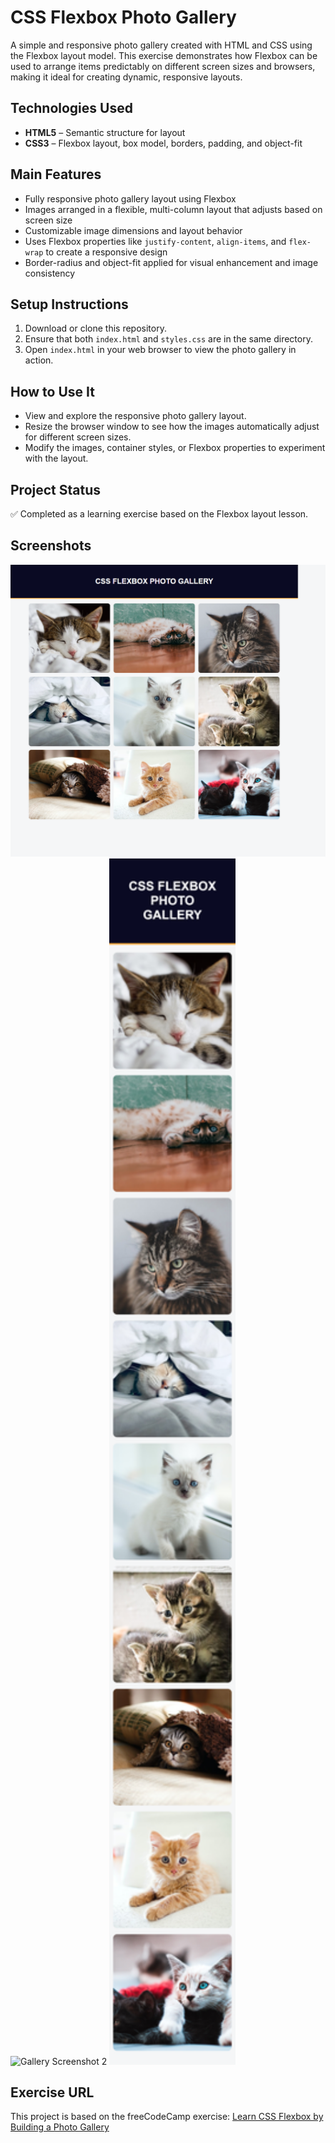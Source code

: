 # CSS Flexbox Photo Gallery

A simple and responsive photo gallery created with HTML and CSS using the Flexbox layout model. This exercise demonstrates how Flexbox can be used to arrange items predictably on different screen sizes and browsers, making it ideal for creating dynamic, responsive layouts.

## Technologies Used

- **HTML5** – Semantic structure for layout
- **CSS3** – Flexbox layout, box model, borders, padding, and object-fit

## Main Features

- Fully responsive photo gallery layout using Flexbox
- Images arranged in a flexible, multi-column layout that adjusts based on screen size
- Customizable image dimensions and layout behavior
- Uses Flexbox properties like `justify-content`, `align-items`, and `flex-wrap` to create a responsive design
- Border-radius and object-fit applied for visual enhancement and image consistency


## Setup Instructions

1. Download or clone this repository.
2. Ensure that both `index.html` and `styles.css` are in the same directory.
3. Open `index.html` in your web browser to view the photo gallery in action.

## How to Use It

- View and explore the responsive photo gallery layout.
- Resize the browser window to see how the images automatically adjust for different screen sizes.
- Modify the images, container styles, or Flexbox properties to experiment with the layout.

## Project Status

✅ Completed as a learning exercise based on the Flexbox layout lesson.

## Screenshots

 ![Gallery Screenshot 1](img/gallery-scsh-1.png)
 ![Gallery Screenshot 2](img/gallery-scsh-2.png)
 <img src="img/gallery-scsh-3.png" alt="Gallery Screenshot 3" style="width:40%;" />
<!-- ![Gallery Screenshot 3](img/gallery-scsh-3.png) -->

## Exercise URL

This project is based on the freeCodeCamp exercise: [Learn CSS Flexbox by Building a Photo Gallery](https://www.freecodecamp.org/learn/2022/responsive-web-design/learn-css-flexbox-by-building-a-photo-gallery/)
